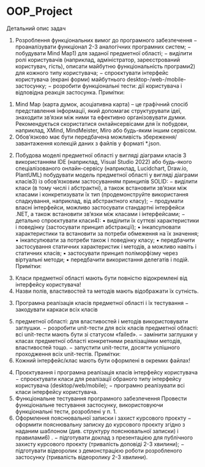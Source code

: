 # OOP_Project

Детальний опис задач
1. Розроблення функціональних вимог до програмного
забезпечення
− проаналізувати функціонал 2-3 аналогічних програмних систем;
− побудувати Mind Map1) для заданої предметної області;
− виділити ролі користувачів (наприклад, адміністратор,
зареєстрований користувач, гість), описати майбутню
функціональність програми2) для кожного типу користувача;
− спроєктувати інтерфейс користувача (екрані форми) майбутнього
desktop-/web-/mobile-застосунку;
− розробити функціональні тести: дії користувача і відповідна реакція
застосунка.
Примітки:
1) Mind Map (карта думок, асоціативна карта) – це графічний спосіб представлення
інформації, який допомагає структурувати ідеї, знаходити зв’язки між ними та
ефективно організовувати думки. Рекомендується скористатися онлайнсервісами для їх побудови, наприклад, XMind, MindMeister, Miro або будь-яким
іншим сервісом.
2) Обов’язково має бути передбачена можливість збереження/завантаження
колекцій даних з файлів у форматі *.json.
2. Побудова моделі предметної області у вигляді діаграми класів
З використанням IDE (наприклад, Visual Studio 2022) або будь-якого
спеціалізованого онлайн-сервісу (наприклад, Lucidchart, Draw.io, PlantUML)
побудувати модель предметної області у вигляді діаграми класів3)
із
обов’язковим застосуванням принципів SOLID:
− виділити класи (в тому числі і абстрактні), а також встановити зв’язки
між класами і конкретизувати їх тип (продемонструйте використання
спадкування, наприклад, від абстрактного класу);
− продумати власні інтерфейси, можливо застосувати стандартні
інтерфейси .NET, а також встановити зв’язки між класами і
інтерфейсами;
− детально спроєктувати класи4):
▪ виділити їх суттєві характеристики і поведінку (застосувати
принцип абстракції);
▪ інкапсулювати характеристики та встановити за потреби
обмеження на їх значення;
▪ інкапсулювати за потреби також і поведінку класу;
▪ передбачити застосування статичних характеристик і методів, а
можливо навіть і статичних класів;
▪ застосувати принцип поліморфізму через віртуальні методи;
▪ передбачити використання делегатів і подій.
Примітки:
3) Класи предметної області мають бути повністю відокремлені від інтерфейсу
користувача!
4) Назви полів, властивостей та методів мають відображати їх сутність.
3. Програмна реалізація класів предметної області і їх тестування
− закодувати каркаси всіх класів
5) предметної області: для
властивостей і методів використовувати заглушки.
− розробити unit-тести для всіх класів предметної області: всі unit-тести
мають бути зі статусом «failed».
− замінити заглушки у класах предметної області конкретними
реалізаціями методів, властивостей тощо.
− запустити unit-тести, досягти успішного проходження всіх unit-тестів.
Примітки:
5) Кожний інтерфейс/клас мають бути оформлені в окремих файлах!
4. Проєктування і програмна реалізація класів інтерфейсу
користувача
− спроєктувати класи для реалізації обраного типу інтерфейсу
користувача (desktop/web/mobile);
− програмно реалізувати всі класи інтерфейсу користувача.
5. Функціональне тестування програмного забезпечення
Провести функціональне тестування застосунку, використовуючи
функціональні тести, розроблені у п. 1.
6. Оформлення пояснювальної записки і захист курсового проєкту
− оформити пояснювальну записку до курсового проєкту згідно з
наданим шаблоном (див. структуру пояснювальної записки) і
правилами6)
.
− підготувати доклад з презентацією для публічного захисту курсового
проєкту (тривалість доповіді 2-3 хвилини);
− підготувати відеоролик з демонстрацією роботи розробленого
застосунку (тривалість відеоролику 2-3 хвилини). 
